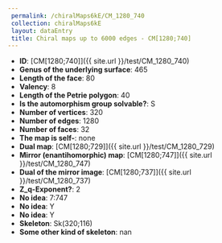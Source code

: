 ```yaml
--- 
 permalink: /chiralMaps6kE/CM_1280_740 
 collection: chiralMaps6kE
 layout: dataEntry
 title: Chiral maps up to 6000 edges - CM[1280;740]
---
```


- **ID**: [CM[1280;740]]({{ site.url }}/test/CM_1280_740)
- **Genus of the underlying surface**: 465
- **Length of the face**: 80
- **Valency**: 8
- **Length of the Petrie polygon**: 40
- **Is the automorphism group solvable?**: S
- **Number of vertices**: 320
- **Number of edges**: 1280
- **Number of faces**: 32
- **The map is self-**: none
- **Dual map**: [CM[1280;729]]({{ site.url }}/test/CM_1280_729)
- **Mirror (enantihomorphic) map**: [CM[1280;747]]({{ site.url }}/test/CM_1280_747)
- **Dual of the mirror image**: [CM[1280;737]]({{ site.url }}/test/CM_1280_737)
- **Z_q-Exponent?**: 2
- **No idea**:  7:747
- **No idea**: Y
- **No idea**: Y
- **Skeleton**: Sk(320;116)
- **Some other kind of skeleton**: nan
